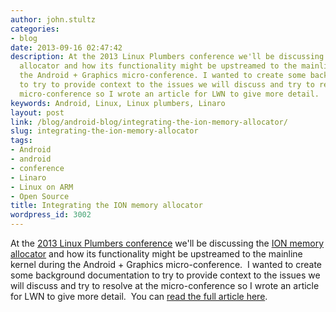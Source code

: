 ```yaml
---
author: john.stultz
categories:
- blog
date: 2013-09-16 02:47:42
description: At the 2013 Linux Plumbers conference we'll be discussing the ION memory
  allocator and how its functionality might be upstreamed to the mainline kernel during
  the Android + Graphics micro-conference. I wanted to create some background documentation
  to try to provide context to the issues we will discuss and try to resolve at the
  micro-conference so I wrote an article for LWN to give more detail.
keywords: Android, Linux, Linux plumbers, Linaro
layout: post
link: /blog/android-blog/integrating-the-ion-memory-allocator/
slug: integrating-the-ion-memory-allocator
tags:
- Android
- android
- conference
- Linaro
- Linux on ARM
- Open Source
title: Integrating the ION memory allocator
wordpress_id: 3002
---
```


At the [2013 Linux Plumbers conference](http://www.linuxplumbersconf.org/2013/) we'll be discussing the [ION memory allocator](https://lwn.net/Articles/480055/) and how its functionality might be upstreamed to the mainline kernel during the Android + Graphics micro-conference.  I wanted to create some background documentation to try to provide context to the issues we will discuss and try to resolve at the micro-conference so I wrote an article for LWN to give more detail.  You can [read the full article here](https://lwn.net/Articles/565469/).